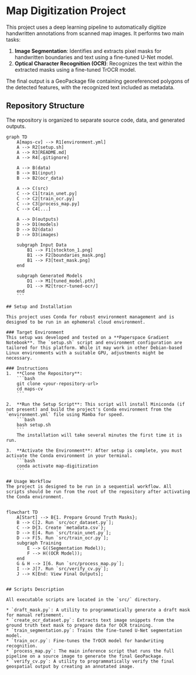 # Map Digitization Project

This project uses a deep learning pipeline to automatically digitize handwritten annotations from scanned map images. It performs two main tasks:
1.  **Image Segmentation**: Identifies and extracts pixel masks for handwritten boundaries and text using a fine-tuned U-Net model.
2.  **Optical Character Recognition (OCR)**: Recognizes the text within the extracted masks using a fine-tuned TrOCR model.

The final output is a GeoPackage file containing georeferenced polygons of the detected features, with the recognized text included as metadata.

## Repository Structure

The repository is organized to separate source code, data, and generated outputs.

```mermaid
graph TD
    A[maps-cv] --> R1[environment.yml]
    A --> R2[setup.sh]
    A --> R3[README.md]
    A --> R4[.gitignore]
    
    A --> B(data)
    B --> B1(input)
    B --> B2(ocr_data)
    
    A --> C(src)
    C --> C1[train_unet.py]
    C --> C2[train_ocr.py]
    C --> C3[process_map.py]
    C --> C4[...]

    A --> D(outputs)
    D --> D1(models)
    D --> D2(data)
    D --> D3(images)
    
    subgraph Input Data
        B1 --> F1[stockton_1.png]
        B1 --> F2[boundaries_mask.png]
        B1 --> F3[text_mask.png]
    end

    subgraph Generated Models
        D1 --> M1[tuned_model.pth]
        D1 --> M2[trocr-tuned-ocr/]
    end
    ```
    
## Setup and Installation

This project uses Conda for robust environment management and is designed to be run in an ephemeral cloud environment.

### Target Environment
This setup was developed and tested on a **Paperspace Gradient Notebook**. The `setup.sh` script and environment configuration are tailored for this platform. While it may work in other Debian-based Linux environments with a suitable GPU, adjustments might be necessary.

### Instructions
1.  **Clone the Repository**:
    ```bash
    git clone <your-repository-url>
    cd maps-cv
    ```

2.  **Run the Setup Script**: This script will install Miniconda (if not present) and build the project's Conda environment from the `environment.yml` file using Mamba for speed.
    ```bash
    bash setup.sh
    ```
    The installation will take several minutes the first time it is run.

3.  **Activate the Environment**: After setup is complete, you must activate the Conda environment in your terminal.
    ```bash
    conda activate map-digitization
    ```
    
## Usage Workflow
The project is designed to be run in a sequential workflow. All scripts should be run from the root of the repository after activating the Conda environment.


flowchart TD
    A[Start] --> B{1. Prepare Ground Truth Masks};
    B --> C[2. Run `src/ocr_dataset.py`];
    C --> D{3. Create `metadata.csv`};
    D --> E[4. Run `src/train_unet.py`];
    D --> F[5. Run `src/train_ocr.py`];
    subgraph Training
        E --> G((Segmentation Model));
        F --> H((OCR Model));
    end
    G & H --> I[6. Run `src/process_map.py`];
    I --> J[7. Run `src/verify_cv.py`];
    J --> K[End: View Final Outputs];
    
    
## Scripts Description

All executable scripts are located in the `src/` directory.

* `draft_mask.py`: A utility to programmatically generate a draft mask for manual refinement.
* `create_ocr_dataset.py`: Extracts text image snippets from the ground truth text mask to prepare data for OCR training.
* `train_segmentation.py`: Trains the fine-tuned U-Net segmentation model.
* `train_ocr.py`: Fine-tunes the TrOCR model for handwriting recognition.
* `process_map.py`: The main inference script that runs the full pipeline on a source image to generate the final GeoPackage.
* `verify_cv.py`: A utility to programmatically verify the final geospatial output by creating an annotated image.
  
    
    